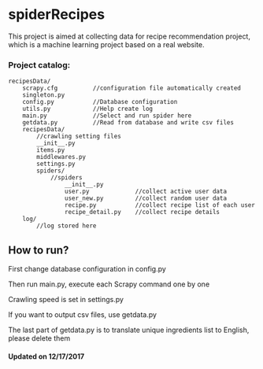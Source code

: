 # spiderRecipes
This project is aimed at collecting data for recipe recommendation project, which is a machine learning project based on a real website.

### Project catalog:

    recipesData/
        scrapy.cfg          //configuration file automatically created    
        singleton.py
        config.py           //Database configuration
        utils.py            //Help create log
        main.py             //Select and run spider here
        getdata.py          //Read from database and write csv files
        recipesData/
            //crawling setting files
            __init__.py
            items.py
            middlewares.py
            settings.py
            spiders/
                //spiders
                    __init__.py
                    user.py             //collect active user data
                    user_new.py         //collect random user data
                    recipe.py           //collect recipe list of each user
                    recipe_detail.py    //collect recipe details
        log/
            //log stored here


## How to run?
First change database configuration in config.py

Then run main.py, execute each Scrapy command one by one

Crawling speed is set in settings.py

If you want to output csv files, use getdata.py

The last part of getdata.py is to translate unique ingredients list to English, please delete them
#### Updated on 12/17/2017
